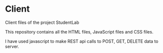 # Client
Client files of the project StudentLab

This repository contains all the HTML files, JavaScript files and CSS files. 

I have used javascript to make REST api calls to POST, GET, DELETE data to server.
